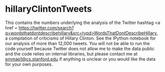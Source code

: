 # hillaryClintonTweets

This contains the numbers underlying the analysis of the Twitter hashtag <a href = https://twitter.com/search?q=wordsthatdontdescribehillary&src=typd>WordsThatDontDescribeHillary</a>, a compilation of criticisms of Hillary Clinton. See the IPython notebook for our analysis of more than 12,000 tweets. You will not be able to run the code yourself because Twitter does not allow me to make the data public and the code relies on internal libraries, but please contact me at emmap1@cs.stanford.edu if anything is unclear or you would like the data for your own purposes. 
